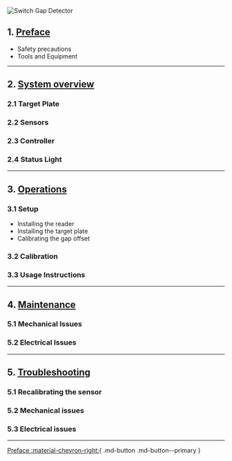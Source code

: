 ![Switch Gap Detector](assets/switchgap1.jpg)

## 1. [Preface](switchgap_preface)
* Safety precautions
* Tools and Equipment

---

## 2. [System overview](switchgap_overview)
### 2.1 Target Plate
### 2.2 Sensors
### 2.3 Controller
### 2.4 Status Light

---

## 3. [Operations](switchgap_operations.md)
### 3.1 Setup
* Installing the reader
* Installing the target plate
* Calibrating the gap offset

### 3.2 Calibration

### 3.3 Usage Instructions

---

## 4. [Maintenance](switchgap_maintenance.md)
### 5.1 Mechanical Issues
### 5.2 Electrical Issues

---

## 5. [Troubleshooting](switchgap_troubleshooting.md)
### 5.1 Recalibrating the sensor
### 5.2 Mechanical issues
### 5.3 Electrical issues

---

[Preface :material-chevron-right:](switchgap_preface.md){ .md-button .md-button--primary } 
